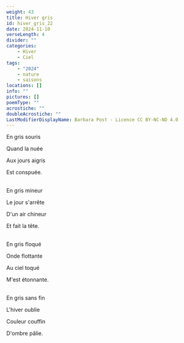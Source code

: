```yaml
---
weight: 43
title: Hiver gris
id: hiver_gris_22
date: 2024-11-10
verseLength: 4
divider: ""
categories:
    - Hiver
    - Ciel
tags:
    - "2024"
    - nature
    - saisons
locations: []
info: ""
pictures: []
poemType: ""
acrostiche: ""
doubleAcrostiche: ""
LastModifierDisplayName: Barbara Post - Licence CC BY-NC-ND 4.0
---
```

En gris souris

Quand la nuée

Aux jours aigris

Est conspuée.

 \
En gris mineur

Le jour s'arrête

D'un air chineur

Et fait la tête.

 \
En gris floqué

Onde flottante

Au ciel toqué

M'est étonnante.

 \
En gris sans fin

L'hiver oublie

Couleur couffin

D'ombre pâlie.

